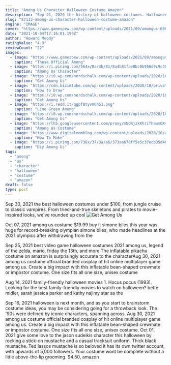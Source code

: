 ```yaml
---
title: "Among Us Character Halloween Costume Amazon"
description: "Sep 21, 2020 the history of halloween costumes. Halloween has a rich, centuries-long history (you know, what with the dead returning to earth and people attempting to drive away spirits), but"
slug: "87133-among-us-character-halloween-costume-amazon"
engine: "IMAGE"
cover: "https://www.gamespew.com/wp-content/uploads/2021/09/amongus-696x585.jpg"
date: "2021-10-04T17:16:01.190Z"
author: "Howard Moody"
ratingValue: "4.9"
reviewCount: "22"
images:
  - image: "https://www.gamespew.com/wp-content/uploads/2021/09/amongus-696x585.jpg"
    caption: "These Official Among"
  - image: "https://i.pinimg.com/564x/8a/4b/81/8a4b81fae8bc0b956d9c9c38f4110c5a.jpg"
    caption: "Among Us Character"
  - image: "https://i0.wp.com/nerdschalk.com/wp-content/uploads/2020/10/among-us-flamingo-hat.png?fit=600%2C797&ssl=1"
    caption: "Get Among Us"
  - image: "https://cdn.bizimtube.com/wp-content/uploads/2020/10/private-id-pwehnkkfyq-youtube-au.jpg"
    caption: "How to Draw"
  - image: "https://i0.wp.com/nerdschalk.com/wp-content/uploads/2020/10/among-us-halloween-costume-rounded-chemistry-goggles.jpg?resize=701%2C580&ssl=1"
    caption: "Get Among Us"
  - image: "https://i.redd.it/qgpf8tyvm6h51.png"
    caption: "Lime Green Among"
  - image: "https://i0.wp.com/nerdschalk.com/wp-content/uploads/2020/10/among-us-halloween-costume-unisex-unitard-pink.jpg?resize=326%2C580&ssl=1"
    caption: "Get Among Us"
  - image: "https://lh5.googleusercontent.com/proxy/mNORjzkKhriThawmOXrhNFQtzQqq2CLf57xXlLxxcLcVOufEq6AY9heLgQ4OfBxG7AUC5U9vYlpL-LQqJzlw_GEjZTTp4l_E7v2qljnBzuaYDshyEY1ydDHPlUyaWgTY=w1200-h630-p-k-no-nu"
    caption: "Among Us Costume"
  - image: "https://www.digitalmomblog.com/wp-content/uploads/2020/10/among-us-costume-tutorial-video.jpg"
    caption: "How To Make"
  - image: "https://i.pinimg.com/736x/37/3a/a6/373aa678ff5e5c37ecb35d467e30f0f3--horse-mask-horse-head.jpg"
    caption: "Diy Among Us"
tags:
  - "among"
  - "us"
  - "character"
  - "halloween"
  - "costume"
  - "amazon"
draft: false
type: post
---
```


Sep 30, 2021 the best halloween costumes under $100, from jungle cruise to classic vampires. From tried-and-true skeletons and pirates to movie-inspired looks, we've rounded up cool
![Get Among Us](https://i0.wp.com/nerdschalk.com/wp-content/uploads/2020/10/among-us-flamingo-hat.png?fit=600%2C797&ssl=1 "Get Among Us")

Oct 07, 2021 among us costume $19.99 buy it simone biles this year was huge for record-breaking olympian simone biles, who made headlines at the 2021 olympics after withdrawing from the
<!--inArticleAds-->

<!--galleryOne-->

Sep 25, 2021 best video game halloween costumes 2021  among us, legend of the zelda, mario, friday the 13th, and more  The inflatable pikachu costume on amazon is surprisingly accurate to the characterAug 30, 2021 among us costume  official branded cosplay of hit online multiplayer game among us. Create a big impact with this inflatable bean-shaped crewmate or impostor costume. One size fits all  one size, unisex costume
<!--inArticleAds-->

<!--galleryTwo-->

Aug 14, 2021 family-friendly halloween movies 1. Hocus pocus (1993). Looking for the best family-friendly movies to watch on halloween? bette midler, sarah jessica parker and kathy najimy star as the
<!--galleryThree-->

Sep 16, 2021 halloween is next month, and as you start to brainstorm costume ideas, you may be considering going for a throwback look. The '90s were defined by iconic characters, spanning across. Aug 30, 2021 among us costume  official branded cosplay of hit online multiplayer game among us. Create a big impact with this inflatable bean-shaped crewmate or impostor costume. One size fits all  one size, unisex costume. Oct 01, 2021 give some love to the jason sudeikis character this halloween by rocking a stick-on mustache and a casual tracksuit uniform. Thick black mustache. Ted lassos mustache is so beloved it has its own twitter account, with upwards of 5,000 followers. Your costume wont be complete without a little above-the-lip grooming. $4.50, amazon